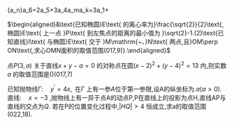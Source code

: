 {a_n}a_6=2a_5+3a_4a_ma_k=3a_1+

$\begin{aligned}&\text{已知椭圆}E\text{ 的离心率为}\frac{\sqrt{2}}{2}\text{,椭圆}E\text{ 上一点 }P\text{ 到左焦点的距离的最小值为 }\sqrt{2}-1.(2)\text{已知直线}l\text{ 与椭圆}E\text{ 交于 }M\mathrm{~、}N\text{ 两点,且}OM\perp ON\text{,求心OMN面积的取值范围(017,9)}.\end{aligned}$

$\text{点}P(3,a)\text{ 关于直线}x+y-a=0\text{ 的对称点在圆}(x-2)^2+(y-4)^2=13\text{ 内,则实数}a\text{ 的取值范围是()(017,7)}$

$\text{已知抛物线}\Gamma:\quad y^{\prime}=4x,\text{ 在}\Gamma\text{ 上有一参}A\text{位于第一参限,设A的纵坐标为}.a(a>0).\text{ 直线}:\quad x=-3\text{ ,抛物线上有一异于点A的动点P,P在直线}\text{上的投影为点H,直线AP与直线的交点为}Q.\text{ 若在P的位置变化过程中,}\left|HQ\right|>4\text{ 恒成立,求a的取值范围(022,18)}.$
